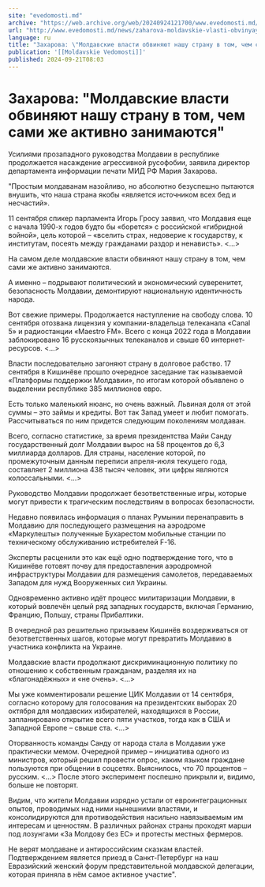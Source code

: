 ```yaml
---
site: "evedomosti.md"
archive: "https://web.archive.org/web/20240924121700/www.evedomosti.md/news/zaharova-moldavskie-vlasti-obvinyayut-nashu-stranu-v-tom-che"
url: "http://www.evedomosti.md/news/zaharova-moldavskie-vlasti-obvinyayut-nashu-stranu-v-tom-che"
language: ru
title: "Захарова: \"Молдавские власти обвиняют нашу страну в том, чем сами же активно занимаются\""
publication: '[[Moldavskie Vedomosti]]'
published: 2024-09-21T08:03
---
```


# Захарова: "Молдавские власти обвиняют нашу страну в том, чем сами же активно занимаются"

Усилиями прозападного руководства Молдавии в республике продолжается насаждение агрессивной русофобии, заявила директор департамента информации печати МИД РФ Мария Захарова.

"Простым молдаванам назойливо, но абсолютно безуспешно пытаются внушить, что наша страна якобы «является источником всех бед и несчастий».

11 сентября спикер парламента Игорь Гросу заявил, что Молдавия еще с начала 1990-х годов будто бы «борется» с российской «гибридной войной», цель которой – «вселить страх, недоверие к государству, к институтам, посеять между гражданами раздор и ненависть». <…>

На самом деле молдавские власти обвиняют нашу страну в том, чем сами же активно занимаются.

А именно – подрывают политический и экономический суверенитет, безопасность Молдавии, демонтируют национальную идентичность народа.

Вот свежие примеры. Продолжается наступление на свободу слова. 10 сентября отозвана лицензия у компании-владельца телеканала «Canal 5» и радиостанции «Maestro FM». Всего с конца 2022 года в Молдавии заблокировано 16 русскоязычных телеканалов и свыше 60 интернет-ресурсов. <…>

Власти последовательно загоняют страну в долговое рабство. 17 сентября в Кишинёве прошло очередное заседание так называемой «Платформы поддержки Молдавии», по итогам которой объявлено о выделении республике 385 миллионов евро.

Есть только маленький нюанс, но очень важный. Львиная доля от этой суммы – это займы и кредиты. Вот так Запад умеет и любит помогать. Рассчитываться по ним придется следующим поколениям молдаван.

Всего, согласно статистике, за время президентства Майи Санду государственный долг Молдавии вырос на 58 процентов до 6,3 миллиарда долларов. Для страны, население которой, по промежуточным данным переписи апреля-июля текущего года, составляет 2 миллиона 438 тысяч человек, эти цифры являются колоссальными. <…>

Руководство Молдавии продолжает безответственные игры, которые могут привести к трагическим последствиям в вопросах безопасности.

Недавно появилась информация о планах Румынии перенаправить в Молдавию для последующего размещения на аэродроме «Маркулешты» полученные Бухарестом мобильные станции по техническому обслуживанию истребителей F-16.

Эксперты расценили это как ещё одно подтверждение того, что в Кишинёве готовят почву для предоставления аэродромной инфраструктуры Молдавии для размещения самолетов, передаваемых Западом для нужд Вооруженных сил Украины.

Одновременно активно идёт процесс милитаризации Молдавии, в который вовлечён целый ряд западных государств, включая Германию, Францию, Польшу, страны Прибалтики.

В очередной раз решительно призываем Кишинёв воздерживаться от безответственных шагов, которые могут превратить Молдавию в участника конфликта на Украине.

Молдавские власти продолжают дискриминационную политику по отношению к собственным гражданам, разделяя их на «благонадёжных» и «не очень». <…>

Мы уже комментировали решение ЦИК Молдавии от 14 сентября, согласно которому для голосования на президентских выборах 20 октября для молдавских избирателей, находящихся в России, запланировано открытие всего пяти участков, тогда как в США и Западной Европе – свыше ста. <…>

Оторванность команды Санду от народа стала в Молдавии уже практически мемом. Очередной пример – инициатива одного из министров, который решил провести опрос, каким языком граждане пользуются при общении в соцсетях. Выяснилось, что 70 процентов – русским. <…> После этого эксперимент поспешно прикрыли и, видимо, больше не повторят.

Видим, что жители Молдавии изрядно устали от евроинтеграционных опытов, проводимых над ними нынешними властями, и консолидируются для противодействия насильно навязываемым им интересам и ценностям. В различных районах страны проходят марши под лозунгами «За Молдову без ЕС» и протесты местных фермеров.

Не верят молдаване и антироссийским сказкам властей. Подтверждением является приезд в Санкт-Петербург на наш Евразийский женский форум представительной молдавской делегации, которая приняла в нём самое активное участие".